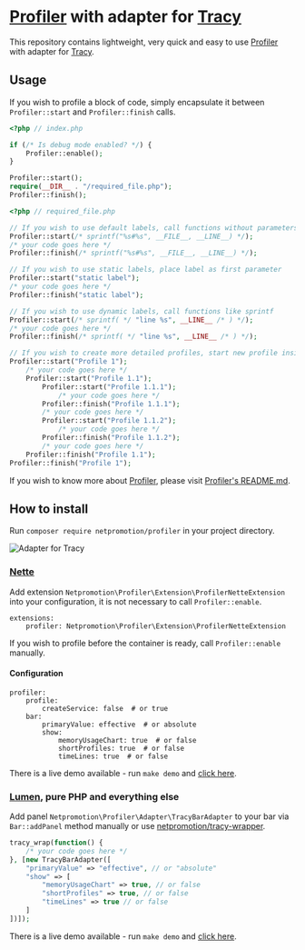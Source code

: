 # [Profiler] with adapter for [Tracy]

This repository contains lightweight, very quick and easy to use [Profiler] with adapter for [Tracy].


## Usage

If you wish to profile a block of code, simply encapsulate it between `Profiler::start` and `Profiler::finish` calls.

```php
<?php // index.php

if (/* Is debug mode enabled? */) {
    Profiler::enable();
}

Profiler::start();
require(__DIR__ . "/required_file.php");
Profiler::finish();
```

```php
<?php // required_file.php

// If you wish to use default labels, call functions without parameters
Profiler::start(/* sprintf("%s#%s", __FILE__, __LINE__) */);
/* your code goes here */
Profiler::finish(/* sprintf("%s#%s", __FILE__, __LINE__) */);

// If you wish to use static labels, place label as first parameter
Profiler::start("static label");
/* your code goes here */
Profiler::finish("static label");

// If you wish to use dynamic labels, call functions like sprintf
Profiler::start(/* sprintf( */ "line %s", __LINE__ /* ) */);
/* your code goes here */
Profiler::finish(/* sprintf( */ "line %s", __LINE__ /* ) */);

// If you wish to create more detailed profiles, start new profile inside another one
Profiler::start("Profile 1");
    /* your code goes here */
    Profiler::start("Profile 1.1");
        Profiler::start("Profile 1.1.1");
            /* your code goes here */
        Profiler::finish("Profile 1.1.1");
        /* your code goes here */
        Profiler::start("Profile 1.1.2");
            /* your code goes here */
        Profiler::finish("Profile 1.1.2");
        /* your code goes here */
    Profiler::finish("Profile 1.1");
Profiler::finish("Profile 1");
```

If you wish to know more about [Profiler], please visit [Profiler's README.md].


## How to install

Run `composer require netpromotion/profiler` in your project directory.

![Adapter for Tracy](https://raw.githubusercontent.com/netpromotion/profiler/master/demo/tracy.png)


### [Nette]

Add extension `Netpromotion\Profiler\Extension\ProfilerNetteExtension` into your configuration, it is not necessary to call `Profiler::enable`.

```neon
extensions:
    profiler: Netpromotion\Profiler\Extension\ProfilerNetteExtension
```

If you wish to profile before the container is ready, call `Profiler::enable` manually.

#### Configuration

```neon
profiler:
    profile:
        createService: false  # or true
    bar:
        primaryValue: effective  # or absolute
        show:
            memoryUsageChart: true  # or false
            shortProfiles: true  # or false
            timeLines: true  # or false
```

There is a live demo available - run `make demo` and [click here](http://127.0.0.1:8080/nette/).


### [Lumen], pure PHP and everything else

Add panel `Netpromotion\Profiler\Adapter\TracyBarAdapter` to your bar via `Bar::addPanel` method manually or use [netpromotion/tracy-wrapper].

```php
tracy_wrap(function() {
    /* your code goes here */
}, [new TracyBarAdapter([
    "primaryValue" => "effective", // or "absolute"
    "show" => [
        "memoryUsageChart" => true, // or false
        "shortProfiles" => true, // or false
        "timeLines" => true // or false
    ]
])]);
```

There is a live demo available - run `make demo` and [click here](http://127.0.0.1:8080/lumen/).



[Profiler]:https://packagist.org/packages/petrknap/php-profiler
[Tracy]:https://tracy.nette.org/
[Profiler's README.md]:https://github.com/petrknap/php-profiler/blob/master/README.md
[Nette]:https://nette.org/
[Lumen]:https://lumen.laravel.com/
[netpromotion/tracy-wrapper]:https://github.com/netpromotion/tracy-wrapper
